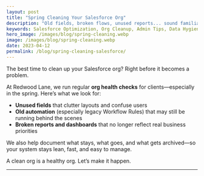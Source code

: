 ```yaml
---
layout: post
title: "Spring Cleaning Your Salesforce Org"
description: "Old fields, broken flows, unused reports... sound familiar? Let’s clean house and set your org up for future growth."
keywords: Salesforce Optimization, Org Cleanup, Admin Tips, Data Hygiene
hero_image: /images/blog/spring-cleaning.webp
image: /images/blog/spring-cleaning.webp
date: 2023-04-12
permalink: /blog/spring-cleaning-salesforce/
---
```


The best time to clean up your Salesforce org? Right before it becomes a problem.

At Redwood Lane, we run regular **org health checks** for clients—especially in the spring. Here’s what we look for:

- **Unused fields** that clutter layouts and confuse users
- **Old automation** (especially legacy Workflow Rules) that may still be running behind the scenes
- **Broken reports and dashboards** that no longer reflect real business priorities

We also help document what stays, what goes, and what gets archived—so your system stays lean, fast, and easy to manage.

A clean org is a healthy org. Let’s make it happen.

---
